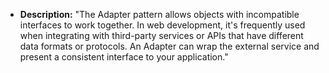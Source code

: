 *   **Description:** "The Adapter pattern allows objects with incompatible interfaces to work together. In web development, it's frequently used when integrating with third-party services or APIs that have different data formats or protocols. An Adapter can wrap the external service and present a consistent interface to your application."